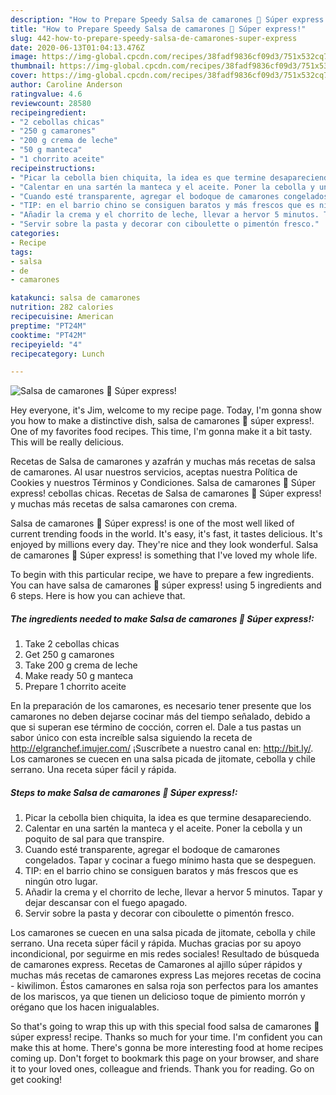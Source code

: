 ```yaml
---
description: "How to Prepare Speedy Salsa de camarones 🐠 Súper express!"
title: "How to Prepare Speedy Salsa de camarones 🐠 Súper express!"
slug: 442-how-to-prepare-speedy-salsa-de-camarones-super-express
date: 2020-06-13T01:04:13.476Z
image: https://img-global.cpcdn.com/recipes/38fadf9836cf09d3/751x532cq70/salsa-de-camarones-🐠-super-express-foto-principal.jpg
thumbnail: https://img-global.cpcdn.com/recipes/38fadf9836cf09d3/751x532cq70/salsa-de-camarones-🐠-super-express-foto-principal.jpg
cover: https://img-global.cpcdn.com/recipes/38fadf9836cf09d3/751x532cq70/salsa-de-camarones-🐠-super-express-foto-principal.jpg
author: Caroline Anderson
ratingvalue: 4.6
reviewcount: 28580
recipeingredient:
- "2 cebollas chicas"
- "250 g camarones"
- "200 g crema de leche"
- "50 g manteca"
- "1 chorrito aceite"
recipeinstructions:
- "Picar la cebolla bien chiquita, la idea es que termine desapareciendo."
- "Calentar en una sartén la manteca y el aceite. Poner la cebolla y un poquito de sal para que transpire."
- "Cuando esté transparente, agregar el bodoque de camarones congelados. Tapar y cocinar a fuego mínimo hasta que se despeguen."
- "TIP: en el barrio chino se consiguen baratos y más frescos que es ningún otro lugar."
- "Añadir la crema y el chorrito de leche, llevar a hervor 5 minutos. Tapar y dejar descansar con el fuego apagado."
- "Servir sobre la pasta y decorar con ciboulette o pimentón fresco."
categories:
- Recipe
tags:
- salsa
- de
- camarones

katakunci: salsa de camarones 
nutrition: 282 calories
recipecuisine: American
preptime: "PT24M"
cooktime: "PT42M"
recipeyield: "4"
recipecategory: Lunch

---
```



![Salsa de camarones 🐠 Súper express!](https://img-global.cpcdn.com/recipes/38fadf9836cf09d3/751x532cq70/salsa-de-camarones-🐠-super-express-foto-principal.jpg)

Hey everyone, it's Jim, welcome to my recipe page. Today, I'm gonna show you how to make a distinctive dish, salsa de camarones 🐠 súper express!. One of my favorites food recipes. This time, I'm gonna make it a bit tasty. This will be really delicious.

Recetas de Salsa de camarones y azafrán y muchas más recetas de salsa de camarones. Al usar nuestros servicios, aceptas nuestra Política de Cookies y nuestros Términos y Condiciones. Salsa de camarones 🐠 Súper express! cebollas chicas. Recetas de Salsa de camarones 🐠 Súper express! y muchas más recetas de salsa camarones con crema.

Salsa de camarones 🐠 Súper express! is one of the most well liked of current trending foods in the world. It's easy, it's fast, it tastes delicious. It's enjoyed by millions every day. They're nice and they look wonderful. Salsa de camarones 🐠 Súper express! is something that I've loved my whole life.


To begin with this particular recipe, we have to prepare a few ingredients. You can have salsa de camarones 🐠 súper express! using 5 ingredients and 6 steps. Here is how you can achieve that.

<!--inarticleads1-->

##### The ingredients needed to make Salsa de camarones 🐠 Súper express!:

1. Take 2 cebollas chicas
1. Get 250 g camarones
1. Take 200 g crema de leche
1. Make ready 50 g manteca
1. Prepare 1 chorrito aceite


En la preparación de los camarones, es necesario tener presente que los camarones no deben dejarse cocinar más del tiempo señalado, debido a que si superan ese término de cocción, corren el. Dale a tus pastas un sabor único con esta increíble salsa siguiendo la receta de http://elgranchef.imujer.com/ ¡Suscríbete a nuestro canal en: http://bit.ly/. Los camarones se cuecen en una salsa picada de jitomate, cebolla y chile serrano. Una receta súper fácil y rápida. 

<!--inarticleads2-->

##### Steps to make Salsa de camarones 🐠 Súper express!:

1. Picar la cebolla bien chiquita, la idea es que termine desapareciendo.
1. Calentar en una sartén la manteca y el aceite. Poner la cebolla y un poquito de sal para que transpire.
1. Cuando esté transparente, agregar el bodoque de camarones congelados. Tapar y cocinar a fuego mínimo hasta que se despeguen.
1. TIP: en el barrio chino se consiguen baratos y más frescos que es ningún otro lugar.
1. Añadir la crema y el chorrito de leche, llevar a hervor 5 minutos. Tapar y dejar descansar con el fuego apagado.
1. Servir sobre la pasta y decorar con ciboulette o pimentón fresco.


Los camarones se cuecen en una salsa picada de jitomate, cebolla y chile serrano. Una receta súper fácil y rápida. Muchas gracias por su apoyo incondicional, por seguirme en mis redes sociales! Resultado de búsqueda de camarones express. Recetas de Camarones al ajillo súper rápidos y muchas más recetas de camarones express Las mejores recetas de cocina - kiwilimon. Éstos camarones en salsa roja son perfectos para los amantes de los mariscos, ya que tienen un delicioso toque de pimiento morrón y orégano que los hacen inigualables. 

So that's going to wrap this up with this special food salsa de camarones 🐠 súper express! recipe. Thanks so much for your time. I'm confident you can make this at home. There's gonna be more interesting food at home recipes coming up. Don't forget to bookmark this page on your browser, and share it to your loved ones, colleague and friends. Thank you for reading. Go on get cooking!
